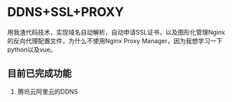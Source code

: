 # DDNS+SSL+PROXY

用我渣代码技术，实现域名自动解析，自动申请SSL证书，以及图形化管理Nginx的反向代理配置文件，为什么不使用Nginx Proxy Manager，因为我想学习一下python以及vue。

## 目前已完成功能

1. 腾讯云阿里云的DDNS
